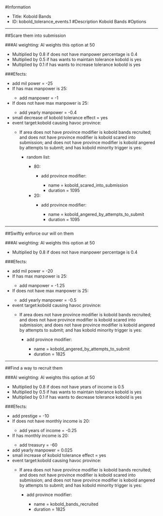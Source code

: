 #Information
 - Title: Kobold Bands
 - ID: kobold_tolerance_events.1
#Description
Kobold Bands
#Options

___
##Scare them into submission

###AI weighting:
AI weights this option at 50
 - Multiplied by 0.8 if does not have manpower percentage is 0.4
 - Multiplied by 0.5 if has wants to maintain tolerance kobold is yes
 - Multiplied by 0.1 if has wants to increase tolerance kobold is yes


###Efects:<ul><li>add mil power = -25</li><li>If has max manpower is 25:</li><ul><li>add manpower = -1</li></ul><li>If does not have max manpower is 25:</li><ul><li>add yearly manpower = -0.4</li></ul><li>small decrease of kobold tolerance effect = yes</li><li>event target:kobold causing havoc province:</li><ul><li>If area does not have province modifier is kobold bands recruited; and does not have province modifier is kobold scared into submission; and does not have province modifier is kobold angered by attempts to submit; and  has kobold minority trigger is yes:</li><ul><li>random list:</li><ul><li>80:</li><ul><li>add province modifier:</li><ul><li>name = kobold_scared_into_submission</li><li>duration = 1095</li></ul></ul><li>20:</li><ul><li>add province modifier:</li><ul><li>name = kobold_angered_by_attempts_to_submit</li><li>duration = 1095</li></ul></ul></ul></ul></ul></ul>

___
##Swiftly enforce our will on them

###AI weighting:
AI weights this option at 50
 - Multiplied by 0.8 if does not have manpower percentage is 0.4


###Efects:<ul><li>add mil power = -20</li><li>If has max manpower is 25:</li><ul><li>add manpower = -1.25</li></ul><li>If does not have max manpower is 25:</li><ul><li>add yearly manpower = -0.5</li></ul><li>event target:kobold causing havoc province:</li><ul><li>If area does not have province modifier is kobold bands recruited; and does not have province modifier is kobold scared into submission; and does not have province modifier is kobold angered by attempts to submit; and  has kobold minority trigger is yes:</li><ul><li>add province modifier:</li><ul><li>name = kobold_angered_by_attempts_to_submit</li><li>duration = 1825</li></ul></ul></ul></ul>

___
##Find a way to recruit them

###AI weighting:
AI weights this option at 50
 - Multiplied by 0.8 if does not have years of income is 0.5
 - Multiplied by 0.5 if has wants to maintain tolerance kobold is yes
 - Multiplied by 0.1 if has wants to decrease tolerance kobold is yes


###Efects:<ul><li>add prestige = -10</li><li>If does not have monthly income is 20:</li><ul><li>add years of income = -0.25</li></ul><li>If has monthly income is 20:</li><ul><li>add treasury = -60</li></ul><li>add yearly manpower = 0.025</li><li>small increase of kobold tolerance effect = yes</li><li>event target:kobold causing havoc province:</li><ul><li>If area does not have province modifier is kobold bands recruited; and does not have province modifier is kobold scared into submission; and does not have province modifier is kobold angered by attempts to submit; and  has kobold minority trigger is yes:</li><ul><li>add province modifier:</li><ul><li>name = kobold_bands_recruited</li><li>duration = 1825</li></ul></ul></ul></ul>
